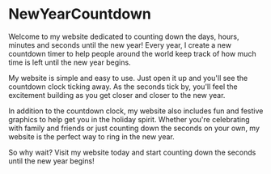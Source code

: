 # NewYearCountdown

Welcome to my website dedicated to counting down the days, hours, minutes and seconds until the new year! Every year, I create a new countdown timer to help people around the world keep track of how much time is left until the new year begins.

My website is simple and easy to use. Just open it up and you'll see the countdown clock ticking away. As the seconds tick by, you'll feel the excitement building as you get closer and closer to the new year.

In addition to the countdown clock, my website also includes fun and festive graphics to help get you in the holiday spirit. Whether you're celebrating with family and friends or just counting down the seconds on your own, my website is the perfect way to ring in the new year.

So why wait? Visit my website today and start counting down the seconds until the new year begins!
